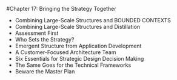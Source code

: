 #Chapter 17: Bringing the Strategy Together

- Combining Large-Scale Structures and BOUNDED CONTEXTS
- Combining Large-Scale Structures and Distillation
- Assessment First
- Who Sets the Strategy?
- Emergent Structure from Application Development
- A Customer-Focused Architecture Team
- Six Essentials for Strategic Design Decision Making
- The Same Goes for the Technical Frameworks
- Beware the Master Plan